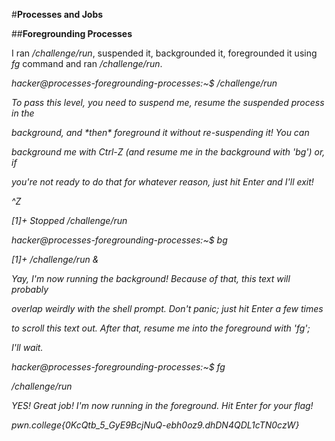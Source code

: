 #**Processes and Jobs**

##**Foregrounding Processes**

I ran _/challenge/run_, suspended it, backgrounded it, foregrounded it using _fg_ command and ran _/challenge/run_.

_hacker@processes-foregrounding-processes:~$ /challenge/run_

_To pass this level, you need to suspend me, resume the suspended process in the_

_background, and \*then\* foreground it without re-suspending it! You can_

_background me with Ctrl-Z (and resume me in the background with 'bg') or, if_

_you're not ready to do that for whatever reason, just hit Enter and I'll exit!_

_^Z_

_\[1\]+ Stopped /challenge/run_

_hacker@processes-foregrounding-processes:~$ bg_

_\[1\]+ /challenge/run &_

_Yay, I'm now running the background! Because of that, this text will probably_

_overlap weirdly with the shell prompt. Don't panic; just hit Enter a few times_

_to scroll this text out. After that, resume me into the foreground with 'fg';_

_I'll wait._

_hacker@processes-foregrounding-processes:~$ fg_

_/challenge/run_

_YES! Great job! I'm now running in the foreground. Hit Enter for your flag!_

_pwn.college{0KcQtb_5_GyE9BcjNuQ-ebh0oz9.dhDN4QDL1cTN0czW}_
